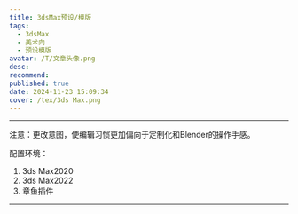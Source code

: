 ```yaml
---
title: 3dsMax预设/模版
tags:
  - 3dsMax
  - 美术向
  - 预设模版
avatar: /T/文章头像.png
desc: 
recommend:
published: true
date: 2024-11-23 15:09:34
cover: /tex/3ds Max.png
---
```


---

注意：更改意图，使编辑习惯更加偏向于定制化和Blender的操作手感。



配置环境：

1. 3ds Max2020
2. 3ds Max2022
3. 章鱼插件

---

